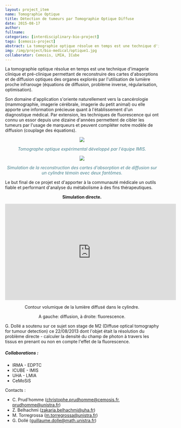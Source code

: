 ```yaml
---
layout: project_item
name: Tomographie Optique
title: Détection de tumeurs par Tomographie Optique Diffuse
date: 2015-08-17
author:
fullname:
categories: [interdisciplinary-bio-project]
tags: [cemosis-project]
abstract: La tomographie optique résolue en temps est une technique d'imagerie clinique et pré-clinique permettant de reconstruire des cartes d'absorptions et de diffusion optiques des organes explorés par l'utilisation de lumière proche infrarouge (équations de diffusion, problème inverse, régularisation, optimisation).
img: /img/project/bio-medical/optique1.jpg
collaborator: Cemosis, LMIA, ICube
---
```


La tomographie optique résolue en temps est une technique d'imagerie clinique et pré-clinique permettant de reconstruire des cartes d'absorptions et de diffusion optiques des organes explorés par l'utilisation de lumière proche infrarouge (équations de diffusion, problème inverse, régularisation, optimisation).

Son domaine d'application s'oriente naturellement vers la cancérologie (mammographie, imagerie cérébrale, imagerie du petit animal) ou elle apporte une information précieuse quant à l'établissement d'un diagnostique médical. Par extension, les techniques de fluorescence qui ont connu un essor depuis une dizaine d'années permettent de cibler les tumeurs par l'usage de marqueurs et peuvent compléter notre modèle de diffusion (couplage des équations).

<center>
 <img src="/img/project/bio-medical/optique2.jpg">
 <p><i style="color:#45818e">Tomographe optique expérimental développé par l'équipe IMIS.</i></p>
 <img src="/img/project/bio-medical/optique1.jpg">
 <p><i style="color:#45818e">Simulation de la reconstruction des cartes d'absorption et de diffusion sur un cylindre témoin avec deux fantômes.</i></p>
</center>

Le but final de ce projet est d'apporter à la communauté médicale un outils fiable et performant d'analyse du métabolisme à des fins thérapeutiques.

<center>
<p><b>Simulation directe.</b></p>
<iframe width="560" height="315" src="https://www.youtube.com/embed/zYQ7sBZB2Fw" frameborder="0" allowfullscreen></iframe>
<p>Contour volumique de la lumière diffusé dans le cylindre.</p>
<p>A gauche: diffusion, à droite: fluorescence.</p>
</center>
G. Dollé a soutenu sur ce sujet son stage de M2 (Diffuse optical tomography for tumour detection) ce 22/08/2013 dont l'objet était la résolution du problème directe - calculer la densité du champ de photon à travers les tissus en prenant ou non en compte l'effet de la fluorescence.

<h5>Collaborations :</h5>

- IRMA - EDPTC
- ICUBE - IMIS
- UHA - LMIA
- CeMoSiS

Contacts :

- C. Prud'homme (christophe.prudhomme@cemosis.fr, prudhomme@unistra.fr)
- Z. Belhachmi (zakaria.belhachmi@uha.fr)
- M. Torregrossa (m.torregrossa@unistra.fr)
- G. Dollé (guillaume.dolle@math.unistra.fr)
